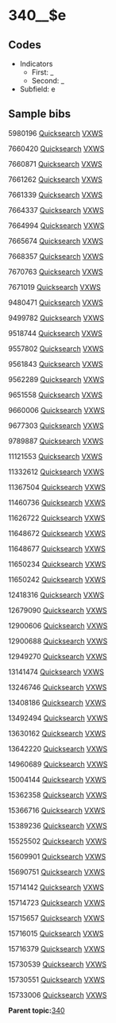 # 340\_\_$e

## Codes

-   Indicators
    -   First: \_
    -   Second: \_
-   Subfield: e

## Sample bibs

5980196 [Quicksearch](https://search.library.yale.edu/catalog/5980196) [VXWS](http://prodorbis.library.yale.edu:7014/vxws/GetHoldingsService?bibId=5980196)

7660420 [Quicksearch](https://search.library.yale.edu/catalog/7660420) [VXWS](http://prodorbis.library.yale.edu:7014/vxws/GetHoldingsService?bibId=7660420)

7660871 [Quicksearch](https://search.library.yale.edu/catalog/7660871) [VXWS](http://prodorbis.library.yale.edu:7014/vxws/GetHoldingsService?bibId=7660871)

7661262 [Quicksearch](https://search.library.yale.edu/catalog/7661262) [VXWS](http://prodorbis.library.yale.edu:7014/vxws/GetHoldingsService?bibId=7661262)

7661339 [Quicksearch](https://search.library.yale.edu/catalog/7661339) [VXWS](http://prodorbis.library.yale.edu:7014/vxws/GetHoldingsService?bibId=7661339)

7664337 [Quicksearch](https://search.library.yale.edu/catalog/7664337) [VXWS](http://prodorbis.library.yale.edu:7014/vxws/GetHoldingsService?bibId=7664337)

7664994 [Quicksearch](https://search.library.yale.edu/catalog/7664994) [VXWS](http://prodorbis.library.yale.edu:7014/vxws/GetHoldingsService?bibId=7664994)

7665674 [Quicksearch](https://search.library.yale.edu/catalog/7665674) [VXWS](http://prodorbis.library.yale.edu:7014/vxws/GetHoldingsService?bibId=7665674)

7668357 [Quicksearch](https://search.library.yale.edu/catalog/7668357) [VXWS](http://prodorbis.library.yale.edu:7014/vxws/GetHoldingsService?bibId=7668357)

7670763 [Quicksearch](https://search.library.yale.edu/catalog/7670763) [VXWS](http://prodorbis.library.yale.edu:7014/vxws/GetHoldingsService?bibId=7670763)

7671019 [Quicksearch](https://search.library.yale.edu/catalog/7671019) [VXWS](http://prodorbis.library.yale.edu:7014/vxws/GetHoldingsService?bibId=7671019)

9480471 [Quicksearch](https://search.library.yale.edu/catalog/9480471) [VXWS](http://prodorbis.library.yale.edu:7014/vxws/GetHoldingsService?bibId=9480471)

9499782 [Quicksearch](https://search.library.yale.edu/catalog/9499782) [VXWS](http://prodorbis.library.yale.edu:7014/vxws/GetHoldingsService?bibId=9499782)

9518744 [Quicksearch](https://search.library.yale.edu/catalog/9518744) [VXWS](http://prodorbis.library.yale.edu:7014/vxws/GetHoldingsService?bibId=9518744)

9557802 [Quicksearch](https://search.library.yale.edu/catalog/9557802) [VXWS](http://prodorbis.library.yale.edu:7014/vxws/GetHoldingsService?bibId=9557802)

9561843 [Quicksearch](https://search.library.yale.edu/catalog/9561843) [VXWS](http://prodorbis.library.yale.edu:7014/vxws/GetHoldingsService?bibId=9561843)

9562289 [Quicksearch](https://search.library.yale.edu/catalog/9562289) [VXWS](http://prodorbis.library.yale.edu:7014/vxws/GetHoldingsService?bibId=9562289)

9651558 [Quicksearch](https://search.library.yale.edu/catalog/9651558) [VXWS](http://prodorbis.library.yale.edu:7014/vxws/GetHoldingsService?bibId=9651558)

9660006 [Quicksearch](https://search.library.yale.edu/catalog/9660006) [VXWS](http://prodorbis.library.yale.edu:7014/vxws/GetHoldingsService?bibId=9660006)

9677303 [Quicksearch](https://search.library.yale.edu/catalog/9677303) [VXWS](http://prodorbis.library.yale.edu:7014/vxws/GetHoldingsService?bibId=9677303)

9789887 [Quicksearch](https://search.library.yale.edu/catalog/9789887) [VXWS](http://prodorbis.library.yale.edu:7014/vxws/GetHoldingsService?bibId=9789887)

11121553 [Quicksearch](https://search.library.yale.edu/catalog/11121553) [VXWS](http://prodorbis.library.yale.edu:7014/vxws/GetHoldingsService?bibId=11121553)

11332612 [Quicksearch](https://search.library.yale.edu/catalog/11332612) [VXWS](http://prodorbis.library.yale.edu:7014/vxws/GetHoldingsService?bibId=11332612)

11367504 [Quicksearch](https://search.library.yale.edu/catalog/11367504) [VXWS](http://prodorbis.library.yale.edu:7014/vxws/GetHoldingsService?bibId=11367504)

11460736 [Quicksearch](https://search.library.yale.edu/catalog/11460736) [VXWS](http://prodorbis.library.yale.edu:7014/vxws/GetHoldingsService?bibId=11460736)

11626722 [Quicksearch](https://search.library.yale.edu/catalog/11626722) [VXWS](http://prodorbis.library.yale.edu:7014/vxws/GetHoldingsService?bibId=11626722)

11648672 [Quicksearch](https://search.library.yale.edu/catalog/11648672) [VXWS](http://prodorbis.library.yale.edu:7014/vxws/GetHoldingsService?bibId=11648672)

11648677 [Quicksearch](https://search.library.yale.edu/catalog/11648677) [VXWS](http://prodorbis.library.yale.edu:7014/vxws/GetHoldingsService?bibId=11648677)

11650234 [Quicksearch](https://search.library.yale.edu/catalog/11650234) [VXWS](http://prodorbis.library.yale.edu:7014/vxws/GetHoldingsService?bibId=11650234)

11650242 [Quicksearch](https://search.library.yale.edu/catalog/11650242) [VXWS](http://prodorbis.library.yale.edu:7014/vxws/GetHoldingsService?bibId=11650242)

12418316 [Quicksearch](https://search.library.yale.edu/catalog/12418316) [VXWS](http://prodorbis.library.yale.edu:7014/vxws/GetHoldingsService?bibId=12418316)

12679090 [Quicksearch](https://search.library.yale.edu/catalog/12679090) [VXWS](http://prodorbis.library.yale.edu:7014/vxws/GetHoldingsService?bibId=12679090)

12900606 [Quicksearch](https://search.library.yale.edu/catalog/12900606) [VXWS](http://prodorbis.library.yale.edu:7014/vxws/GetHoldingsService?bibId=12900606)

12900688 [Quicksearch](https://search.library.yale.edu/catalog/12900688) [VXWS](http://prodorbis.library.yale.edu:7014/vxws/GetHoldingsService?bibId=12900688)

12949270 [Quicksearch](https://search.library.yale.edu/catalog/12949270) [VXWS](http://prodorbis.library.yale.edu:7014/vxws/GetHoldingsService?bibId=12949270)

13141474 [Quicksearch](https://search.library.yale.edu/catalog/13141474) [VXWS](http://prodorbis.library.yale.edu:7014/vxws/GetHoldingsService?bibId=13141474)

13246746 [Quicksearch](https://search.library.yale.edu/catalog/13246746) [VXWS](http://prodorbis.library.yale.edu:7014/vxws/GetHoldingsService?bibId=13246746)

13408186 [Quicksearch](https://search.library.yale.edu/catalog/13408186) [VXWS](http://prodorbis.library.yale.edu:7014/vxws/GetHoldingsService?bibId=13408186)

13492494 [Quicksearch](https://search.library.yale.edu/catalog/13492494) [VXWS](http://prodorbis.library.yale.edu:7014/vxws/GetHoldingsService?bibId=13492494)

13630162 [Quicksearch](https://search.library.yale.edu/catalog/13630162) [VXWS](http://prodorbis.library.yale.edu:7014/vxws/GetHoldingsService?bibId=13630162)

13642220 [Quicksearch](https://search.library.yale.edu/catalog/13642220) [VXWS](http://prodorbis.library.yale.edu:7014/vxws/GetHoldingsService?bibId=13642220)

14960689 [Quicksearch](https://search.library.yale.edu/catalog/14960689) [VXWS](http://prodorbis.library.yale.edu:7014/vxws/GetHoldingsService?bibId=14960689)

15004144 [Quicksearch](https://search.library.yale.edu/catalog/15004144) [VXWS](http://prodorbis.library.yale.edu:7014/vxws/GetHoldingsService?bibId=15004144)

15362358 [Quicksearch](https://search.library.yale.edu/catalog/15362358) [VXWS](http://prodorbis.library.yale.edu:7014/vxws/GetHoldingsService?bibId=15362358)

15366716 [Quicksearch](https://search.library.yale.edu/catalog/15366716) [VXWS](http://prodorbis.library.yale.edu:7014/vxws/GetHoldingsService?bibId=15366716)

15389236 [Quicksearch](https://search.library.yale.edu/catalog/15389236) [VXWS](http://prodorbis.library.yale.edu:7014/vxws/GetHoldingsService?bibId=15389236)

15525502 [Quicksearch](https://search.library.yale.edu/catalog/15525502) [VXWS](http://prodorbis.library.yale.edu:7014/vxws/GetHoldingsService?bibId=15525502)

15609901 [Quicksearch](https://search.library.yale.edu/catalog/15609901) [VXWS](http://prodorbis.library.yale.edu:7014/vxws/GetHoldingsService?bibId=15609901)

15690751 [Quicksearch](https://search.library.yale.edu/catalog/15690751) [VXWS](http://prodorbis.library.yale.edu:7014/vxws/GetHoldingsService?bibId=15690751)

15714142 [Quicksearch](https://search.library.yale.edu/catalog/15714142) [VXWS](http://prodorbis.library.yale.edu:7014/vxws/GetHoldingsService?bibId=15714142)

15714723 [Quicksearch](https://search.library.yale.edu/catalog/15714723) [VXWS](http://prodorbis.library.yale.edu:7014/vxws/GetHoldingsService?bibId=15714723)

15715657 [Quicksearch](https://search.library.yale.edu/catalog/15715657) [VXWS](http://prodorbis.library.yale.edu:7014/vxws/GetHoldingsService?bibId=15715657)

15716015 [Quicksearch](https://search.library.yale.edu/catalog/15716015) [VXWS](http://prodorbis.library.yale.edu:7014/vxws/GetHoldingsService?bibId=15716015)

15716379 [Quicksearch](https://search.library.yale.edu/catalog/15716379) [VXWS](http://prodorbis.library.yale.edu:7014/vxws/GetHoldingsService?bibId=15716379)

15730539 [Quicksearch](https://search.library.yale.edu/catalog/15730539) [VXWS](http://prodorbis.library.yale.edu:7014/vxws/GetHoldingsService?bibId=15730539)

15730551 [Quicksearch](https://search.library.yale.edu/catalog/15730551) [VXWS](http://prodorbis.library.yale.edu:7014/vxws/GetHoldingsService?bibId=15730551)

15733006 [Quicksearch](https://search.library.yale.edu/catalog/15733006) [VXWS](http://prodorbis.library.yale.edu:7014/vxws/GetHoldingsService?bibId=15733006)

**Parent topic:**[340](../../tags/340/340.md)

